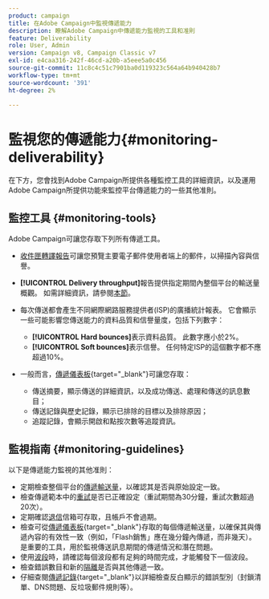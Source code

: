 ```yaml
---
product: campaign
title: 在Adobe Campaign中監視傳遞能力
description: 瞭解Adobe Campaign中傳遞能力監視的工具和准則
feature: Deliverability
role: User, Admin
version: Campaign v8, Campaign Classic v7
exl-id: e4caa316-242f-46cd-a20b-a5eee5a0c456
source-git-commit: 11c8c4c51c7901ba0d119323c564a64b940428b7
workflow-type: tm+mt
source-wordcount: '391'
ht-degree: 2%

---
```


# 監視您的傳遞能力{#monitoring-deliverability}

在下方，您會找到Adobe Campaign所提供各種監控工具的詳細資訊，以及運用Adobe Campaign所提供功能來監控平台傳遞能力的一些其他准則。

## 監控工具 {#monitoring-tools}

Adobe Campaign可讓您存取下列所有傳遞工具。

* [收件匣轉譯報告](inbox-rendering.md)可讓您預覽主要電子郵件使用者端上的郵件，以掃描內容與信譽。

* **[!UICONTROL Delivery throughput]**&#x200B;報告提供指定期間內整個平台的輸送量概觀。 如需詳細資訊，請參閱[本節](../reporting/global-reports.md#delivery-throughput)。
* 每次傳送都會產生不同網際網路服務提供者(ISP)的廣播統計報表。 它會顯示一些可能影響您傳送能力的資料品質和信譽量度，包括下列數字：
   * **[!UICONTROL Hard bounces]**&#x200B;表示資料品質。 此數字應小於2%。
   * **[!UICONTROL Soft bounces]**&#x200B;表示信譽。 任何特定ISP的這個數字都不應超過10%。

  <!--For more on this, see the [Delivery statistics](../reporting/global-reports.md#delivery-statistics) section.-->

* 一般而言，[傳遞儀表板](https://experienceleague.adobe.com/docs/campaign-classic/using/sending-messages/monitoring-deliveries/delivery-dashboard.html#sending-messages){target="_blank"}可讓您存取：
   * 傳送摘要，顯示傳送的詳細資訊，以及成功傳送、處理和傳送的訊息數目；
   * 傳送記錄與歷史記錄，顯示已排除的目標以及排除原因；
   * 追蹤記錄，會顯示開啟和點按次數等追蹤資訊。

## 監視指南 {#monitoring-guidelines}

以下是傳遞能力監視的其他准則：

* 定期檢查整個平台的[傳遞輸送量](../reporting/global-reports.md#delivery-throughput)，以確認其是否與原始設定一致。
* 檢查傳遞範本中的[重試](delivery-failures.md#retries)是否已正確設定（重試期間為30分鐘，重試次數超過20次）。
* 定期確認[退信](delivery-failures.md#bounce-mail-qualification)信箱可存取，且帳戶不會過期。
* 檢查可從[傳遞儀表板](https://experienceleague.adobe.com/docs/campaign-classic/using/sending-messages/monitoring-deliveries/delivery-dashboard.html#sending-messages){target="_blank"}存取的每個傳遞輸送量，以確保其與傳遞內容的有效性一致（例如，「Flash銷售」應在幾分鐘內傳遞，而非幾天）。 是重要的工具，用於監視傳送訊息期間的傳遞情況和潛在問題。
* 使用[波段](configure-and-send.md#sending-using-multiple-waves)時，請確認每個波段都有足夠的時間完成，才能觸發下一個波段。
* 檢查錯誤數目和新的[隔離](quarantines.md)是否與其他傳遞一致。
* 仔細查閱[傳遞記錄](https://experienceleague.adobe.com/docs/campaign-classic/using/sending-messages/monitoring-deliveries/delivery-dashboard.html#delivery-logs-and-history){target="_blank"}以詳細檢查反白顯示的錯誤型別（封鎖清單、DNS問題、反垃圾郵件規則等）。
